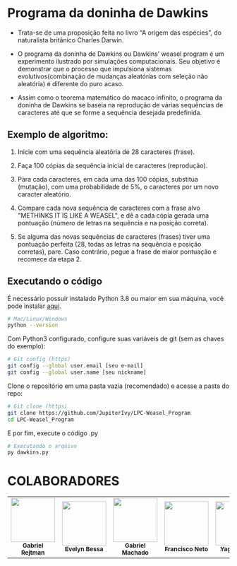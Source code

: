# Programa da doninha de Dawkins
- Trata-se de uma proposição feita no livro “A origem das espécies”, do naturalista britânico Charles Darwin.

- O programa da doninha de Dawkins ou Dawkins’ weasel program é um experimento ilustrado por simulações computacionais. Seu objetivo é demonstrar que o processo que impulsiona sistemas evolutivos(combinação de mudanças aleatórias com seleção não aleatória) é diferente do puro acaso.

- Assim como o teorema matemático do macaco infinito, o programa da doninha de Dawkins se baseia na reprodução de várias sequências de caracteres até que se forme a sequência desejada predefinida.

## Exemplo de algoritmo:
 
1) Inicie com uma sequência aleatória de 28 caracteres (frase).

2) Faça 100 cópias da sequência inicial de caracteres (reprodução).

3) Para cada caracteres, em cada uma das 100 cópias, substitua (mutação), com uma probabilidade de 5%, o caracteres por um novo caracter aleatório.

4) Compare cada nova sequência de caracteres com a frase alvo "METHINKS IT IS LIKE A WEASEL", e dê a cada cópia gerada uma pontuação (número de letras na sequência e na posição correta).

5) Se alguma das novas sequências de caracteres (frases) tiver uma pontuação perfeita (28, todas as letras na sequência e posição corretas), pare. Caso contrário, pegue a frase de maior pontuação e recomece da etapa 2.

## Executando o código

É necessário possuir instalado Python 3.8 ou maior em sua máquina, você pode instalar [aqui](https://www.python.org/downloads/).

```bash
# Mac/Linux/Windows 
python --version
```

Com Python3 configurado, configure suas variáveis de git (sem as chaves do exemplo):

```bash
# Git config (https)
git config --global user.email [seu e-mail] 
git config --global user.name [seu nickname] 
```

Clone o repositório em uma pasta vazia (recomendado) e acesse a pasta do repo:

```bash
# Git clone (https)
git clone https://github.com/JupiterIvy/LPC-Weasel_Program
cd LPC-Weasel_Program
```

E por fim, execute o código .py 

```bash
# Executando o arquivo
py dawkins.py
```

# COLABORADORES

<table>
<tr>
    <td align="center"><a href="https://github.com/gabrielrejtman"><img src="https://media-exp1.licdn.com/dms/image/C5603AQHu_N3qvTsMzg/profile-displayphoto-shrink_800_800/0/1641293498560?e=1675900800&v=beta&t=jeaOcNltgrHOpBuWRzhi5gY3ZxwVXNhq2RHBRZ2L-sI" width="100px;" alt=""/><br /><sub><b>Gabriel Rejtman</b></sub></a><br /></td> 
    <td align="center"><a href="https://github.com/JupiterIvy"><img src="https://media-exp1.licdn.com/dms/image/C4D03AQEG-wsIUgywOQ/profile-displayphoto-shrink_800_800/0/1628275051792?e=1675900800&v=beta&t=r2o-HH0YrChIX1pe1ykr7kFwAQ_gGuX8ZO29WWqFALA" width="100px;" alt=""/><br /><sub><b>Evelyn Bessa</b></sub></a><br /></td>
    <td align="center"><a href="https://github.com/dinglem"><img src="https://user-images.githubusercontent.com/65917017/205512227-0997b11a-99a7-43ae-a3e8-560e0fcf5951.jpg" width="100px;" alt=""/><br /><sub><b>Gabriel Machado</b></sub></a><br /></td>
    <td align="center"><a href="https://github.com/haidao01"><img src="https://media-exp1.licdn.com/dms/image/D4D03AQGFYWK0_MCdEA/profile-displayphoto-shrink_800_800/0/1669254739271?e=1675900800&v=beta&t=viKQEinfQfKI7L79GK2YhUp1gebf2fOh_upgaIuVzmA" width="100px;" alt=""/><br /><sub><b>Francisco Neto</b></sub></a><br /></td>
    <td align="center"><a href="https://github.com/sweilos"><img src="https://media-exp1.licdn.com/dms/image/D4D03AQH2n5r7yK2Mkg/profile-displayphoto-shrink_800_800/0/1669242202565?e=1675900800&v=beta&t=Qo5smfHoOd43m7yOA3dZd9rVMu3J7955vlbAy09nG7o" width="100px;" alt=""/><br /><sub><b>Yago Nunes</b></sub></a><br /></td>
    <td align="center"><a href="https://github.com/End-009"><img src="https://media-exp1.licdn.com/dms/image/C4E03AQGVuKyd3pPOFA/profile-displayphoto-shrink_800_800/0/1635445369531?e=1675900800&v=beta&t=nEASP9lZeybgLi2-BVV2BbOPQmR3KOYqKzCrzxh-ZPQ" width="100px;" alt=""/><br /><sub><b>Endrique Silva</b></sub></a><br /></td>
</table>
